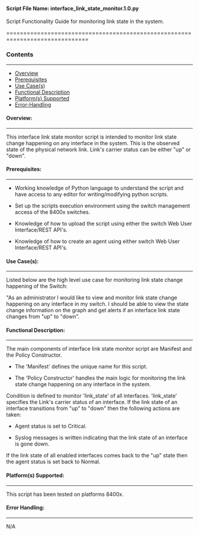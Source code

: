 #### Script File Name: interface\_link\_state\_monitor.1.0.py

Script Functionality Guide for monitoring link state in the system.

==============================================================================

### Contents

------------------------------------------------------------------------------
- [Overview](#Overview)
- [Prerequisites](#Prerequisites)
- [Use Case(s)](#Use_Case)
- [Functional Description](#Functional_Description)
- [Platform(s) Supported](#Platforms_Supported)
- [Error-Handling](#Error-Handling)


<a id='Overview'></a>
#### Overview:

------------------------------------------------------------------------------

This interface link state monitor script is intended to monitor link state 
change happening on any interface in the system. This is the observed state of
the physical network link. Link's carrier status can be either "up" or "down".

<a id='Prerequisites'></a>
#### Prerequisites:
------------------------------------------------------------------------------

- Working knowledge of Python language to understand the script and have 
access to any editor for writing/modifying python scripts.

- Set up the scripts execution environment using the switch management access 
of the 8400x switches.

- Knowledge of how to upload the script using either the switch Web User 
Interface/REST API's.

- Knowledge of how to create an agent using either switch Web User 
Interface/REST API's.

<a id='Use_Case'/></a>
#### Use Case(s):

------------------------------------------------------------------------------

Listed below are the high level use case for monitoring link state change 
happening of the Switch:

"As an administrator I would like to view and monitor link state change 
happening on any interface in my switch. I should be able to view the state 
change information on the graph and get alerts if an interface link state 
changes from "up" to "down".

<a id='Functional_Description'/></a>
#### Functional Description:

------------------------------------------------------------------------------

The main components of interface link state monitor script are Manifest and 
the Policy Constructor.

- The 'Manifest' defines the unique name for this script.

- The 'Policy Constructor' handles the main logic for monitoring the link 
state change happening on any interface in the system.

Condition is defined to monitor 'link\_state' of all interfaces. 'link\_state'
specifies the Link's carrier status of an interface. If the link state of an
interface transitions from "up" to "down" then the following actions are 
taken:

- Agent status is set to Critical.

- Syslog messages is written indicating that the link state of an interface 
is gone down.

If the link state of all enabled interfaces comes back to the "up" state then
the agent status is set back to Normal.

<a id='Platforms_Supported'/></a>
#### Platform(s) Supported:

------------------------------------------------------------------------------
This script has been tested on platforms 8400x.

<a id='Error-Handling'/></a>
#### Error Handling:

------------------------------------------------------------------------------
N/A
